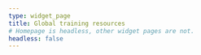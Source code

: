 ```yaml
---
type: widget_page
title: Global training resources 
# Homepage is headless, other widget pages are not.
headless: false
---
```

